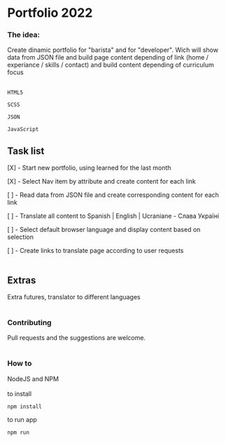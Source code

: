 # Portfolio 2022

### The idea:

Create dinamic portfolio for "barista" and for "developer". Wich will show data from JSON file and build page content depending of link (home / experiance / skills / contact) and build content depending of curriculum focus <br/><br/>

```
HTML5

SCSS

JSON

JavaScript
```

## Task list

[X] - Start new portfolio, using learned for the last month

[X] - Select Nav item by attribute and create content for each link

[ ] - Read data from JSON file and create corresponding content for each link

[ ] - Translate all content to Spanish | English | Ucraniane - Слава Україні

[ ] - Select default browser language and display content based on selection

[ ] - Create links to translate page according to user requests<br/><br/>

## Extras

Extra futures, translator to different languages<br/><br/>

### Contributing

Pull requests and the suggestions are welcome. <br/><br/>

### How to

NodeJS and NPM <br/><br/>to install

```
npm install
```

to run app

```
npm run
```
